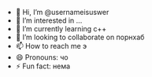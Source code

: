 - 👋 Hi, I’m @usernameisuswer
- 👀 I’m interested in ...
- 🌱 I’m currently learning с++
- 💞️ I’m looking to collaborate on порнхаб
- 📫 How to reach me э
- 😄 Pronouns: чо
- ⚡ Fun fact: нема

<!---
usernameisuswer/usernameisuswer is a ✨ special ✨ repository because its `README.md` (this file) appears on your GitHub profile.
You can click the Preview link to take a look at your changes.
--->
